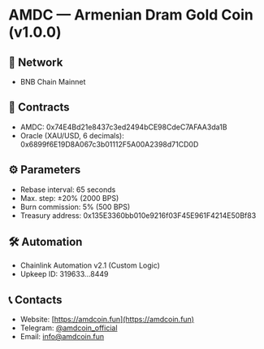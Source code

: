 # AMDC — Armenian Dram Gold Coin (v1.0.0)

## 📌 Network
- BNB Chain Mainnet

## 🔗 Contracts
- AMDC: 0x74E4Bd21e8437c3ed2494bCE98CdeC7AFAA3da1B
- Oracle (XAU/USD, 6 decimals): 0x6899f6E19D8A067c3b01112F5A00A2398d71CD0D

## ⚙ Parameters
- Rebase interval: 65 seconds
- Max. step: ±20% (2000 BPS)
- Burn commission: 5% (500 BPS)
- Treasury address: 0x135E3360bb010e9216f03F45E961F4214E50Bf83

## 🛠 Automation
- Chainlink Automation v2.1 (Custom Logic)
- Upkeep ID: 319633...8449

## 📞 Contacts
- Website: [https://amdcoin.fun](https://amdcoin.fun)
- Telegram: [@amdcoin_official](https://t.me/amdcoin_official)
- Email: info@amdcoin.fun
